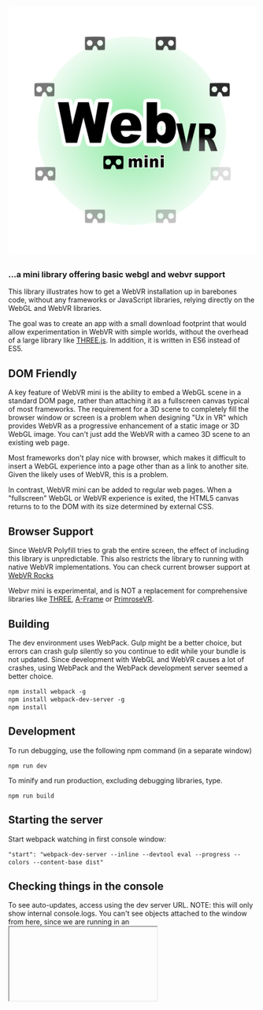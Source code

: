 # ![webvr-mini](doc/image/logo.png)

### ...a mini library offering basic webgl and webvr support

This library illustrates how to get a WebVR installation up in barebones code, without any frameworks or JavaScript libraries, relying directly on the WebGL and WebVR libraries.

The goal was to create an app with a small download footprint that would allow experimentation in WebVR with simple worlds, without the overhead of a large library like [THREE.js](http://threejs.org). In addition, it is written in ES6 instead of ES5. 

## DOM Friendly

A key feature of WebVR mini is the ability to embed a WebGL scene in a standard DOM page, rather than attaching it as a fullscreen canvas typical of most frameworks. The requirement for a 3D scene to completely fill the browser window or screen is a problem when designing "Ux in VR" which provides WebVR as a progressive enhancement of a static image or 3D WebGL image. You can't just add the WebVR with a cameo 3D scene to an existing web page.

Most frameworks don't play nice with browser, which makes it difficult to insert a WebGL experience into a page other than as a link to another site. Given the likely uses of WebVR, this is a problem.

In contrast, WebVR mini can be added to regular web pages. When a "fullscreen" WebGL or WebVR experience is exited, the HTML5 canvas returns to to the DOM with its size determined by external CSS.

## Browser Support

Since WebVR Polyfill tries to grab the entire screen, the effect of including this library is unpredictable. This also restricts the library to running with native WebVR implementations. You can check current browser support at [WebVR Rocks](https://webvr.rocks/)

Webvr mini is experimental, and is NOT a replacement for comprehensive libraries like [THREE](http://threejs.org), [A-Frame](http://aframe.io) or [PrimroseVR](http://primrosevr.com).

## Building

The dev environment uses WebPack. Gulp might be a better choice, but errors can crash gulp silently so you continue to edit while your bundle is not updated. Since development with WebGL and WebVR causes a lot of crashes, using WebPack and the WebPack development server seemed a better choice.

```
npm install webpack -g
npm install webpack-dev-server -g
npm install
```

## Development

To run debugging, use the following npm command (in a separate window)

```
npm run dev
```

To minify and run production, excluding debugging libraries, type.

```
npm run build
```

## Starting the server

Start webpack watching in first console window:

```
"start": "webpack-dev-server --inline --devtool eval --progress --colors --content-base dist"
```

## Checking things in the console

To see auto-updates, access using the dev server URL. NOTE: this will only show 
internal console.logs. You can't see objects attached to the window from here, since we 
are running in an <iframe>.

http://localhost:8080/webpack-dev-server/

To see the site without auto-updates, and with objects attached to the window object visible in the Console (really needed for debugging without a lot of unit tests), use:

http://localhost:8080

## Note on environment variables

Environment variables are passed in at npm, and re-worked in webpack.

"build": "cross-env BUILD_RELEASE=true BUILD_DEV=false webpack --config webpack-production.config.js -p",
"dev": "cross-env BUILD_RELEASE=false BUILD_DEV=true webpack",

__DEV__ means we are in a development environment

__RELEASE__ means we are in a production environment

## Sources

Royalty-free 3d models for testing from [CG Trader](https://www.cgtrader.com)

[Ui icons from The Noun Project](https://thenounproject.com/) (see individual credits in source).

## Default

The current version programmatically creates a world consisting of a bunch of shapes, both generated, and loaded from an OBJ file. 

## Future updates

WebVR mini is currently being updated to include a better way of creating and saving worlds, as well as streaming WebGL asset loading.

## References

[WebGL Fundamentals from TWGL](http://webglfundamentals.org/)

[TWGL Docs](http://twgljs.org/)

[Learning WebGL](http://learningwebgl.com/blog/?page_id=1217)

[Barebones WebGL Routines (e.g. the font-loader in ui.js)](https://github.com/williame/barebones.js/tree/gh-pages/barebones.js)

[Cinematic Camera Movement (three.js)](https://nathanselikoff.com/2552/code-sketches/basic-camera-movement-three-js-webgl)

[First-Person Camera](https://github.com/shama/first-person-camera)

[Building an OpenGL Game from Scratch](http://crongdor.com/2016/04/01/making-the-game-from-scratch/)

[Some WebGL Samples, including dynamic clouds](https://www.ibiblio.org/e-notes/webgl/webgl.htm)

## Development Notes

The following lists some of the design patterns and techniques applied in development.

### Use of Fetch API and Promises


### Emitters

WebVR-Mini uses an emitter object (concept borrowed from webvr-polyfill) to broadcast events. Possible events include:

OBJ Loading

The GEOMETRY_READY is fired when a geometry (defined as coordinates for vertices, textures, normals, tangents) completes loading, either from procedural geometry or an OBJ file. OBJ files may load material files, which in turn fire MATERIAL_READY events when a Material (as defined by the OBJ Wavefront format) is read from a .mtl file. In the case the Material file references a texture, the texture is loaded and options from the .mtl file are passed to the TexturePool as an "options" object. Individual textures fire a TEXTURE_READY event and carry this options file along with them to PrimFactory


